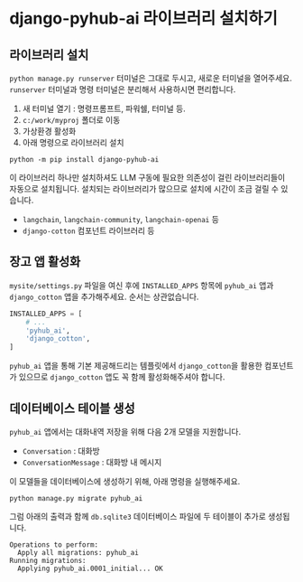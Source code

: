 # django-pyhub-ai 라이브러리 설치하기

## 라이브러리 설치

`python manage.py runserver` 터미널은 그대로 두시고, 새로운 터미널을 열어주세요. `runserver` 터미널과 명령 터미널은 분리해서 사용하시면 편리합니다.

1. 새 터미널 열기 : 명령프롬프트, 파워쉘, 터미널 등.
2. `c:/work/myproj` 폴더로 이동
3. 가상환경 활성화
4. 아래 명령으로 라이브러리 설치

```shell
python -m pip install django-pyhub-ai
```

이 라이브러리 하나만 설치하셔도 LLM 구동에 필요한 의존성이 걸린 라이브러리들이 자동으로 설치됩니다. 설치되는 라이브러리가 많으므로 설치에 시간이 조금 걸릴 수 있습니다.

+ `langchain`, `langchain-community`, `langchain-openai` 등
+ `django-cotton` 컴포넌트 라이브러리 등

## 장고 앱 활성화

`mysite/settings.py` 파일을 여신 후에 `INSTALLED_APPS` 항목에 `pyhub_ai` 앱과 `django_cotton` 앱을 추가해주세요. 순서는 상관없습니다.

```python
INSTALLED_APPS = [
    # ...
    'pyhub_ai',
    'django_cotton',
]
```

`pyhub_ai` 앱을 통해 기본 제공해드리는 템플릿에서 `django_cotton`을 활용한 컴포넌트가 있으므로 `django_cotton` 앱도 꼭 함께 활성화해주셔야 합니다.

## 데이터베이스 테이블 생성

`pyhub_ai` 앱에서는 대화내역 저장을 위해 다음 2개 모델을 지원합니다.

+ `Conversation` : 대화방
+ `ConversationMessage` : 대화방 내 메시지

이 모델들을 데이터베이스에 생성하기 위해, 아래 명령을 실행해주세요.

```shell
python manage.py migrate pyhub_ai
```

그럼 아래의 출력과 함께 `db.sqlite3` 데이터베이스 파일에 두 테이블이 추가로 생성됩니다.

```text
Operations to perform:
  Apply all migrations: pyhub_ai
Running migrations:
  Applying pyhub_ai.0001_initial... OK
```
